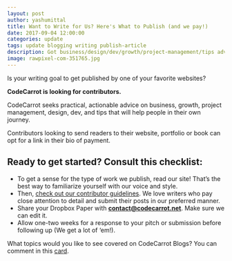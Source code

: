 ```yaml
---
layout: post
author: yashumittal
title: Want to Write for Us? Here's What to Publish (and we pay!)
date: 2017-09-04 12:00:00
categories: update
tags: update blogging writing publish-article
description: Got business/design/dev/growth/project-management/tips advice to share? Here’s what we look for from contributors.
image: rawpixel-com-351765.jpg
---
```


Is your writing goal to get published by one of your favorite websites?

**CodeCarrot is looking for contributors.**

CodeCarrot seeks practical, actionable advice on business, growth, project management, design, dev, and tips that will help people in their own journey.

Contributors looking to send readers to their website, portfolio or book can opt for a link in their bio of payment.

## Ready to get started? Consult this checklist:

* To get a sense for the type of work we publish, read our site! That’s the best way to familiarize yourself with our voice and style.
* Then, [check out our contributor guidelines](//codecarrot.zendesk.com/hc/en-us/sections/115000388872-Contributor-Guidelines). We love writers who pay close attention to detail and submit their posts in our preferred manner.
* Share your Dropbox Paper with **[contact@codecarrot.net](mailto:contact@codecarrot.net)**. Make sure we can edit it.
* Allow one-two weeks for a response to your pitch or submission before following up (We get a lot of ‘em!).

What topics would you like to see covered on CodeCarrot Blogs? You can comment in this [card](//trello.com/c/lUGGS5Qa).
